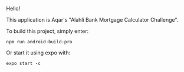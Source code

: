 Hello! 

This application is Aqar's "Alahli Bank Mortgage Calculator Challenge".

To build this project, simply enter: 

`npm run android-build-pro`

Or start it using expo with: 

`expo start -c`
